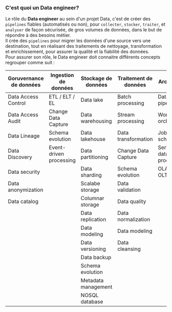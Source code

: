 ### C'est quoi un Data engineer?

Le rôle du **Data engineer** au sein d'un projet Data, c'est de créer des `pipelines` fiables (automatisés ou non),
pour `collecter`, `stocker`, `traiter`, et `analyser` de façon sécurisée, de gros volumes de données,
dans le but de répondre à des besoins métier.  
Il crée des `pipelines` pour migrer les données d'une source vers une destination, tout en réalisant des traitements de
nettoyage,
transformation et enrichissement, pour assurer la qualité et la fiabilité des données.  
Pour assurer son rôle, le Data engineer doit connaitre différents concepts regrouper comme suit :

| Goruvernance de données | Ingestion de données    | Stockage de données | Traitement de données | Architecture              |
|-------------------------|-------------------------|---------------------|-----------------------|---------------------------|
| Data Access Control     | ETL / ELT / EL          | Data lake           | Batch processing      | Data pipelines            |
| Data Access Audit       | Change Data Capture     | Data warehousing    | Stream processing     | Workflow orchestration    |
| Data Lineage            | Schema evolution        | Data lakehouse      | Data transformation   | Job scheduling            |
| Data Discovery          | Event-driven processing | Data partitioning   | Change Data Capture   | Serveless data processing |
| Data security           |                         | Data sharding       | Schema evolution      | OLAP & OLTP               |
| Data anonymization      |                         | Scalabe storage     | Data validation       |                           |
| Data catalog            |                         | Columnar storage    | Data quality          |                           |
|                         |                         | Data replication    | Data normalization    |                           |
|                         |                         | Data modeling       | Data modeling         |                           |
|                         |                         | Data versioning     | Data cleansing        |                           |
|                         |                         | Data backup         |                       |                           |
|                         |                         | Schema evolution    |                       |                           |
|                         |                         | Metadata management |                       |                           |
|                         |                         | NOSQL database      |                       |                           |

